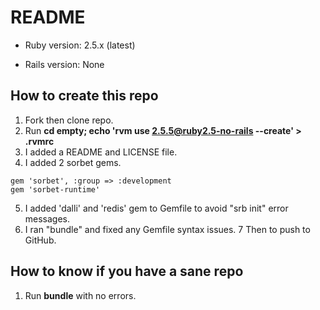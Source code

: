 # README

* Ruby version: 2.5.x (latest)

* Rails version: None

## How to create this repo

 1. Fork then clone repo.
 2. Run **cd empty; echo 'rvm use 2.5.5@ruby2.5-no-rails --create' > .rvmrc**
 3. I added a README and LICENSE file.
 4. I added 2 sorbet gems. 
```
gem 'sorbet', :group => :development
gem 'sorbet-runtime'
```
 5. I added 'dalli' and 'redis' gem to Gemfile to avoid "srb init" error messages. 
 6. I ran "bundle" and fixed any Gemfile syntax issues.
 7 Then to push to GitHub.

## How to know if you have a sane repo

 1. Run **bundle** with no errors.
